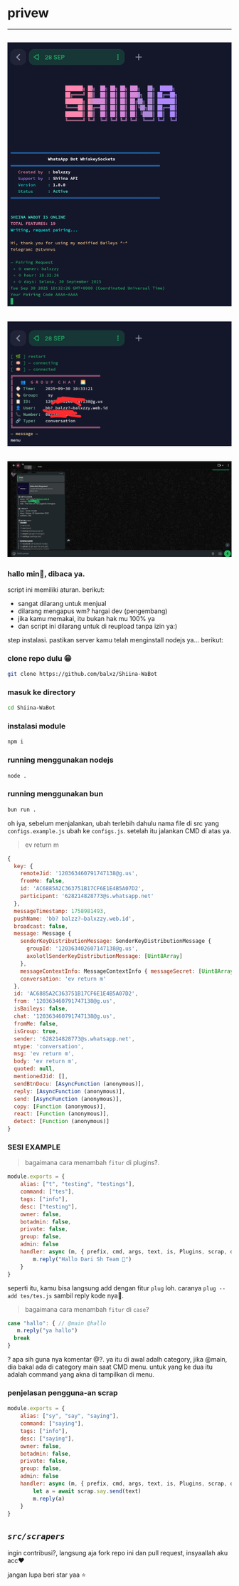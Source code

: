 # privew
---
![ss](https://github.com/balxz/akuuu-muaakk/raw/refs/heads/main/Screenshot_20250930-183237.jpg)
---
![ss](https://github.com/balxz/akuuu-muaakk/raw/refs/heads/main/Screenshot_20250930-183356.jpg)
---
![ss](https://github.com/balxz/akuuu-muaakk/raw/refs/heads/main/IMG-20250930-WA0070.jpg)
---
### hallo min🪷, dibaca ya.

script ini memiliki aturan.
berikut:
- sangat dilarang untuk menjual
- dilarang mengapus wm? hargai dev (pengembang)
- jika kamu memakai, itu bukan hak mu 100% ya
- dan script ini dilarang untuk di reupload tanpa izin ya:)

step instalasi.
pastikan server kamu telah menginstall nodejs ya...
berikut:
### clone repo dulu 😁
```bash
git clone https://github.com/balxz/Shiina-WaBot
```
### masuk ke directory
```bash
cd Shiina-WaBot
```
### instalasi module
```bash
npm i
```
### running menggunakan nodejs
```bash
node .
```
### running menggunakan bun
```bash
bun run .
```

oh iya, sebelum menjalankan, ubah terlebih dahulu nama file di src yang `configs.example.js` ubah ke `configs.js`.
setelah itu jalankan CMD di atas ya.

> ev return m
```javascript
{
  key: {
    remoteJid: '120363460791747138@g.us',
    fromMe: false,
    id: 'AC6885A2C363751B17CF6E1E4B5A07D2',
    participant: '628214828773@s.whatsapp.net'
  },
  messageTimestamp: 1758981493,
  pushName: 'bb? balzz?—balxzzy.web.id',
  broadcast: false,
  message: Message {
    senderKeyDistributionMessage: SenderKeyDistributionMessage {
      groupId: '120363402607147138@g.us',
      axolotlSenderKeyDistributionMessage: [Uint8Array]
    },
    messageContextInfo: MessageContextInfo { messageSecret: [Uint8Array] },
    conversation: 'ev return m'
  },
  id: 'AC6885A2C363751B17CF6E1E4B5A07D2',
  from: '120363460791747138@g.us',
  isBaileys: false,
  chat: '120363460791747138@g.us',
  fromMe: false,
  isGroup: true,
  sender: '628214828773@s.whatsapp.net',
  mtype: 'conversation',
  msg: 'ev return m',
  body: 'ev return m',
  quoted: null,
  mentionedJid: [],
  sendBtnDocu: [AsyncFunction (anonymous)],
  reply: [AsyncFunction (anonymous)],
  send: [AsyncFunction (anonymous)],
  copy: [Function (anonymous)],
  react: [Function (anonymous)],
  detect: [Function (anonymous)]
}
```


### SESI EXAMPLE 
> bagaimana cara menambah `fitur` di plugins?.
```javascript
module.exports = {
    alias: ["t", "testing", "testings"],
    command: ["tes"],
    tags: ["info"],
    desc: ["testing"],
    owner: false,
    botadmin: false,
    private: false,
    group: false,
    admin: false
    handler: async (m, { prefix, cmd, args, text, is, Plugins, scrap, db, tggl, jam, runtime }) => {
        m.reply("Hallo Dari Sh Team 🪷")
    }
}
```
seperti itu, kamu bisa langsung add dengan fitur `plug` loh. caranya `plug --add tes/tes.js` sambil reply kode nya🪷.

> bagaimana cara menambah `fitur` di `case`?
```javascript
case "hallo": { // @main @hallo
   m.reply("ya hallo")
  break
}
```
? apa sih guna nya komentar @?.
ya itu di awal adalh category, jika @main, dia bakal ada di category main saat CMD menu.
untuk yang ke dua itu adalah command yang akna di tampilkan di menu.

### penjelasan pengguna-an scrap
```javascript
module.exports = {
    alias: ["sy", "say", "saying"],
    command: ["saying"],
    tags: ["info"],
    desc: ["saying"],
    owner: false,
    botadmin: false,
    private: false,
    group: false,
    admin: false
    handler: async (m, { prefix, cmd, args, text, is, Plugins, scrap, db, tggl, jam, runtime }) => {
        let a = await scrap.say.send(text)
        m.reply(a)
    }
}
```
_`src/scrapers`_
---
ingin contribusi?, langsung aja fork repo ini dan pull request, insyaallah aku acc❤️

jangan lupa beri star yaa ⭐
